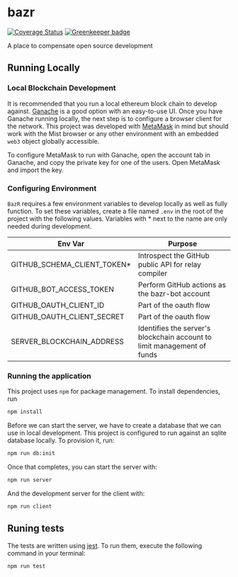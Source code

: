 # bazr

[![Coverage Status](https://coveralls.io/repos/github/AlecAivazis/bazr/badge.svg)](https://coveralls.io/github/AlecAivazis/bazr) [![Greenkeeper badge](https://badges.greenkeeper.io/AlecAivazis/bazr.svg)](https://greenkeeper.io/)

A place to compensate open source development

## Running Locally

### Local Blockchain Development

It is recommended that you run a local ethereum block chain to develop against. [Ganache](http://truffleframework.com/ganache/) is a good option with an easy-to-use UI. Once you have Ganache running locally, the next step is to configure a browser client for the network. This project was developed with [MetaMask](https://metamask.io/) in mind but should work with the Mist browser or any other environment with an embedded `web3` object globally accessible.

To configure MetaMask to run with Ganache, open the account tab in Ganache, and copy the private key for one of the users. Open MetaMask and import the key.

### Configuring Environment

`BazR` requires a few environment variables to develop locally as well
as fully function. To set these variables, create a file named `.env` in the root of the project with the following values. Variables with \* next to the name are only needed during development.

| Env Var                      | Purpose                                                                 |
| ---------------------------- | ----------------------------------------------------------------------- |
| GITHUB_SCHEMA_CLIENT_TOKEN\* | Introspect the GitHub public API for relay compiler                     |
| GITHUB_BOT_ACCESS_TOKEN      | Perform GitHub actions as the bazr-bot account                          |
| GITHUB_OAUTH_CLIENT_ID       | Part of the oauth flow                                                  |
| GITHUB_OAUTH_CLIENT_SECRET   | Part of the oauth flow                                                  |
| SERVER_BLOCKCHAIN_ADDRESS    | Identifies the server's blockchain account to limit management of funds |

### Running the application

This project uses `npm` for package management. To install dependencies, run

```bash
npm install
```

Before we can start the server, we have to create a database that we can use in local development.
This project is configured to run against an sqlite database locally. To provision it, run:

```bash
npm run db:init
```

Once that completes, you can start the server with:

```bash
npm run server
```

And the development server for the client with:

```bash
npm run client
```

## Runing tests

The tests are written using [jest](https://facebook.github.io/jest/). To run them, execute the following command in your terminal:

```bash
npm run test
```
